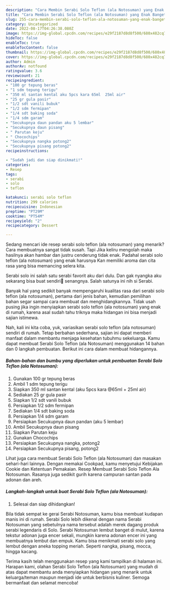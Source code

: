 ```yaml
---
description: "Cara Membin Serabi Solo Teflon (ala Notosuman) yang Enak Banget}"
title: "Cara Membin Serabi Solo Teflon (ala Notosuman) yang Enak Banget}"
slug: 255-cara-membin-serabi-solo-teflon-ala-notosuman-yang-enak-banget
category: Uncategorized
date: 2022-08-17T04:26:38.080Z
image: https://img-global.cpcdn.com/recipes/e29f2187d8d8f500/680x482cq70/serabi-solo-teflon-ala-notosuman-foto-resep-utama.jpg
hideToc: false
enableToc: true
enableTocContent: false
thumbnail: https://img-global.cpcdn.com/recipes/e29f2187d8d8f500/680x482cq70/serabi-solo-teflon-ala-notosuman-foto-resep-utama.jpg
cover: https://img-global.cpcdn.com/recipes/e29f2187d8d8f500/680x482cq70/serabi-solo-teflon-ala-notosuman-foto-resep-utama.jpg
author: Admin
authorAv: notfound
ratingvalue: 3.6
reviewcount: 21
recipeingredient:
- "100 gr tepung beras"
- "1 sdm tepung terigu"
- "350 ml santan kental aku 5pcs kara 65ml  25ml air"
- "25 gr gula pasir"
- "1/2 sdt vanili bubuk"
- "1/2 sdm fermipan"
- "1/4 sdt baking soda"
- "1/4 sdm garam"
- "Secukupnya daun pandan aku 5 lembar"
- "Secukupnya daun pisang"
- " Parutan keju"
- " Chocochips"
- "Secukupnya nangka potong2"
- "Secukupnya pisang potong2"
recipeinstructions:

- "Sudah jadi dan siap dinikmati!"
categories:
- Resep
tags:
- serabi
- solo
- teflon

katakunci: serabi solo teflon 
nutrition: 299 calories
recipecuisine: Indonesian
preptime: "PT29M"
cooktime: "PT54M"
recipeyield: "2"
recipecategory: Dessert

---
```



Sedang mencari ide resep serabi solo teflon (ala notosuman) yang menarik? Cara membuatnya sangat tidak susah. Tapi Jika keliru mengolah maka hasilnya akan hambar dan justru cenderung tidak enak. Padahal serabi solo teflon (ala notosuman) yang enak harusnya Kan memiliki aroma dan cita rasa yang bisa memancing selera kita.


Serabi solo ini salah satu serabi favorit aku dari dulu. Dan gak nyangka aku sekarang bisa buat sendiri🤭 senangnya. Salah satunya ini nih si Serabi.

Banyak hal yang sedikit banyak mempengaruhi kualitas rasa dari serabi solo teflon (ala notosuman), pertama dari jenis bahan, kemudian pemilihan bahan segar sampai cara membuat dan menghidangkannya. Tidak usah pusing jika ingin menyiapkan serabi solo teflon (ala notosuman) yang enak di rumah, karena asal sudah tahu triknya maka hidangan ini bisa menjadi sajian istimewa.


Nah, kali ini kita coba, yuk, variasikan serabi solo teflon (ala notosuman) sendiri di rumah. Tetap berbahan sederhana, sajian ini dapat memberi manfaat dalam membantu menjaga kesehatan tubuhmu sekeluarga. Kamu dapat membuat Serabi Solo Teflon (ala Notosuman) menggunakan 14 bahan dan 0 langkah pembuatan. Berikut ini cara dalam membuat hidangannya.

<!--inarticleads1-->

##### Bahan-bahan dan bumbu yang diperlukan untuk pembuatan Serabi Solo Teflon (ala Notosuman):

1. Gunakan 100 gr tepung beras
1. Ambil 1 sdm tepung terigu
1. Siapkan 350 ml santan kental (aku 5pcs kara @65ml + 25ml air)
1. Sediakan 25 gr gula pasir
1. Siapkan 1/2 sdt vanili bubuk
1. Persiapkan 1/2 sdm fermipan
1. Sediakan 1/4 sdt baking soda
1. Persiapkan 1/4 sdm garam
1. Persiapkan Secukupnya daun pandan (aku 5 lembar)
1. Ambil Secukupnya daun pisang
1. Siapkan  Parutan keju
1. Gunakan  Chocochips
1. Persiapkan Secukupnya nangka, potong2
1. Persiapkan Secukupnya pisang, potong2


Lihat juga cara membuat Serabi Solo Teflon (ala Notosuman) dan masakan sehari-hari lainnya. Dengan memakai Cookpad, kamu menyetujui Kebijakan Cookie dan Ketentuan Pemakaian. Resep Membuat Serabi Solo Teflon Ala Notosuman. Rasanya juga sedikit gurih karena campuran santan pada adonan dan areh. 

<!--inarticleads2-->

##### Langkah-langkah untuk buat Serabi Solo Teflon (ala Notosuman):


1. Selesai dan siap dihidangkan!

Bila tidak sempat ke gerai Serabi Notosuman, kamu bisa membuat kudapan manis ini di rumah. Serabi Solo lebih dikenal dengan nama Serabi Notosuman yang sebetulnya nama tersebut adalah merek dagang produk serabi legendaris di Solo. Serabi Notosuman lembut banget di mulut, karena tekstur adonan juga encer sekali, mungkin karena adonan encer ini yang membuatnya lembut dan empuk. Kamu bisa menikmati serabi solo yang lembut dengan aneka topping meriah. Seperti nangka, pisang, mocca, hingga kacang. 

Terima kasih telah menggunakan resep yang kami tampilkan di halaman ini. Harapan kami, olahan Serabi Solo Teflon (ala Notosuman) yang mudah di atas dapat membantu anda menyiapkan hidangan yang menarik untuk keluarga/teman maupun menjadi ide untuk berbisnis kuliner. Semoga bermanfaat dan selamat mencoba!
